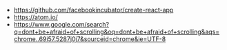 - https://github.com/facebookincubator/create-react-app
- https://atom.io/
- https://www.google.com/search?q=dont+be+afraid+of+scrolling&oq=dont+be+afraid+of+scrolling&aqs=chrome..69i57.5287j0j7&sourceid=chrome&ie=UTF-8
